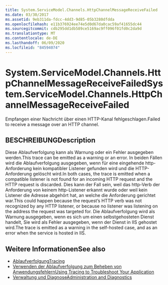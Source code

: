 ```yaml
---
title: System.ServiceModel.Channels.HttpChannelMessageReceiveFailed
ms.date: 03/30/2017
ms.assetid: 9eb311da-fdcc-4dd3-9d85-05b3280dfdda
ms.openlocfilehash: e11b376924ee74e5d0d67da0cac59af41655dc44
ms.sourcegitcommit: cdb295dd1db589ce5169ac9ff096f01fd0c2da9d
ms.translationtype: MT
ms.contentlocale: de-DE
ms.lasthandoff: 06/09/2020
ms.locfileid: "84594074"
---
```

# <a name="systemservicemodelchannelshttpchannelmessagereceivefailed"></a><span data-ttu-id="b812b-102">System.ServiceModel.Channels.HttpChannelMessageReceiveFailed</span><span class="sxs-lookup"><span data-stu-id="b812b-102">System.ServiceModel.Channels.HttpChannelMessageReceiveFailed</span></span>
<span data-ttu-id="b812b-103">Empfangen einer Nachricht über einen HTTP-Kanal fehlgeschlagen.</span><span class="sxs-lookup"><span data-stu-id="b812b-103">Failed to receive a message over an HTTP channel.</span></span>  
  
## <a name="description"></a><span data-ttu-id="b812b-104">BESCHREIBUNG</span><span class="sxs-lookup"><span data-stu-id="b812b-104">Description</span></span>  
 <span data-ttu-id="b812b-105">Diese Ablaufverfolgung kann als Warnung oder ein Fehler ausgegeben werden.</span><span class="sxs-lookup"><span data-stu-id="b812b-105">This trace can be emitted as a warning or an error.</span></span> <span data-ttu-id="b812b-106">In beiden Fällen wird die Ablaufverfolgung ausgegeben, wenn für eine eingehende http-Anforderung kein kompatibler Listener gefunden wird und die HTTP-Anforderung gelöscht wird.</span><span class="sxs-lookup"><span data-stu-id="b812b-106">In both cases, the trace is emitted when a compatible listener is not found for an incoming HTTP request and the HTTP request is discarded.</span></span> <span data-ttu-id="b812b-107">Dies kann der Fall sein, weil das http-Verb der Anforderung von keinem http-Listener erkannt wurde oder weil kein Listener die Adresse abgehört hat, an welche die Anforderung gerichtet war.</span><span class="sxs-lookup"><span data-stu-id="b812b-107">This could happen because the request’s HTTP verb was not recognized by any HTTP listener, or because no listener was listening on the address the request was targeted for.</span></span> <span data-ttu-id="b812b-108">Die Ablaufverfolgung wird als Warnung ausgegeben, wenn es sich um einen selbstgehosteten Dienst handelt, Sie wird als Fehler ausgegeben, wenn der Dienst in IIS gehostet wird.</span><span class="sxs-lookup"><span data-stu-id="b812b-108">The trace is emitted as a warning in the self-hosted case, and as an error when the service is hosted in IIS.</span></span>  
  
## <a name="see-also"></a><span data-ttu-id="b812b-109">Weitere Informationen</span><span class="sxs-lookup"><span data-stu-id="b812b-109">See also</span></span>

- [<span data-ttu-id="b812b-110">Ablaufverfolgung</span><span class="sxs-lookup"><span data-stu-id="b812b-110">Tracing</span></span>](index.md)
- [<span data-ttu-id="b812b-111">Verwenden der Ablaufverfolgung zum Beheben von Anwendungsfehlern</span><span class="sxs-lookup"><span data-stu-id="b812b-111">Using Tracing to Troubleshoot Your Application</span></span>](using-tracing-to-troubleshoot-your-application.md)
- [<span data-ttu-id="b812b-112">Verwaltung und Diagnose</span><span class="sxs-lookup"><span data-stu-id="b812b-112">Administration and Diagnostics</span></span>](../index.md)
